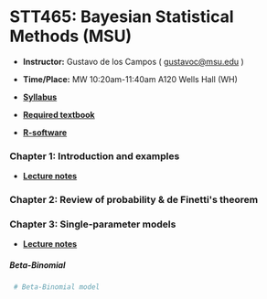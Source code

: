 # STT465: Bayesian Statistical Methods (MSU)


* **Instructor:** Gustavo de los Campos ( gustavoc@msu.edu )

* **Time/Place:** MW 10:20am-11:40am A120 Wells Hall (WH)   

* **[Syllabus](https://www.dropbox.com/s/p08vzobbyu6utme/STT465_Syllabus.docx?dl=0)**
* **[Required textbook](http://www.stat.washington.edu/people/pdhoff/book.php)**
* **[R-software](http://www.r-project.org/)**

### Chapter 1: Introduction and examples
* **[Lecture notes](http://www.r-project.org/)**

### Chapter 2: Review of probability & de Finetti's theorem

### Chapter 3: Single-parameter models

* **[Lecture notes](http://www.r-project.org/)**



##### Beta-Binomial
```R
 # Beta-Binomial model

```


